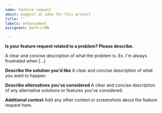 ```yaml
---
name: Feature request
about: Suggest an idea for this project
title: ''
labels: enhancement
assignees: Dark-LYNN

---
```


**Is your feature request related to a problem? Please describe.**

A clear and concise description of what the problem is. Ex. I'm always frustrated when [...]

**Describe the solution you'd like**
A clear and concise description of what you want to happen.

**Describe alternatives you've considered**
A clear and concise description of any alternative solutions or features you've considered.

**Additional context**
Add any other context or screenshots about the feature request here.
